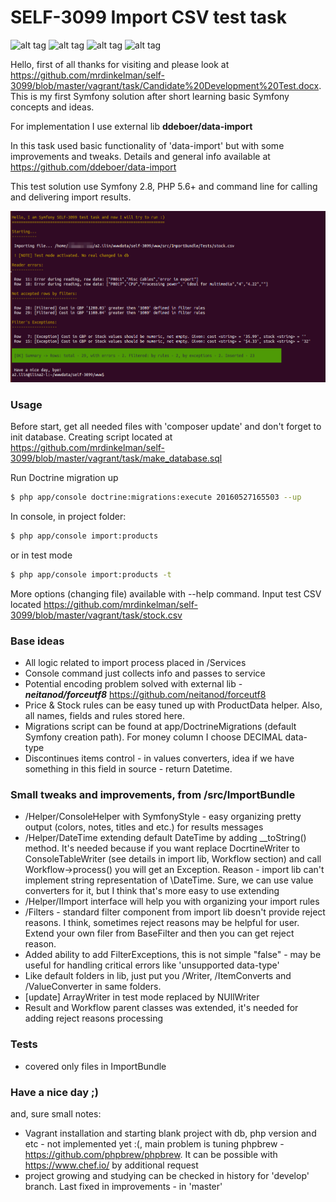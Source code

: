 # SELF-3099 Import CSV test task
![alt tag](https://img.shields.io/badge/build-passing-green.svg) 
![alt tag](https://img.shields.io/badge/state-waiting%20response-blue.svg)
![alt tag](https://img.shields.io/badge/version-1.0.0--alpha-orange.svg)
![alt tag](https://img.shields.io/badge/coverage-100%25-green.svg)


Hello, 
first of all thanks for visiting and please look at <https://github.com/mrdinkelman/self-3099/blob/master/vagrant/task/Candidate%20Development%20Test.docx>. This is my first Symfony solution after short learning basic Symfony concepts and ideas.

For implementation I use external lib **ddeboer/data-import** 

In this task used basic functionality of 'data-import' but with some improvements and tweaks.
Details and general info available at <https://github.com/ddeboer/data-import>

This test solution use Symfony 2.8, PHP 5.6+ and command line for calling and delivering import results.

![alt tag](/vagrant/Selection_210.png?raw=true "Preview")

### Usage

Before start, get all needed files with 'composer update' and don't forget to init database. 
Creating script located at https://github.com/mrdinkelman/self-3099/blob/master/vagrant/task/make_database.sql

Run Doctrine migration up
```sh
$ php app/console doctrine:migrations:execute 20160527165503 --up
```

In console, in project folder: 

```sh
$ php app/console import:products
```

or in test mode
```sh
$ php app/console import:products -t
```

More options (changing file) available with --help command.
Input test CSV located <https://github.com/mrdinkelman/self-3099/blob/master/vagrant/task/stock.csv>

### Base ideas
* All logic related to import process placed in /Services
* Console command just collects info and passes to service
* Potential encoding problem solved with external lib - ***neitanod/forceutf8*** https://github.com/neitanod/forceutf8
* Price & Stock rules can be easy tuned up with ProductData helper. Also, all names, fields and rules stored here.
* Migrations script can be found at app/DoctrineMigrations (default Symfony creation path). For money column I choose DECIMAL data-type
* Discontinues items control - in values converters, idea if we have something in this field in source - return Datetime.


### Small tweaks and improvements, from /src/ImportBundle
* /Helper/ConsoleHelper with SymfonyStyle - easy organizing pretty output (colors, notes, titles and etc.) for results messages
* /Helper/DateTime extending default DateTime by adding __toString() method. It's needed because if you want replace DocrtineWriter to ConsoleTableWriter (see details in import lib, Workflow section) and call Workflow->process() you will get an Exception. Reason - import lib can't implement string representation of \DateTime. Sure, we can use value converters for it, but I think that's more easy to use extending
* /Helper/IImport interface will help you with organizing your import rules
* /Filters - standard filter component from import lib doesn't provide reject reasons. I think, sometimes reject reasons may be helpful for user. Extend your own filer from BaseFilter and then you can get reject reason.
* Added ability to add FilterExceptions, this is not simple "false" - may be useful for handling critical errors like 'unsupported data-type'
* Like default folders in lib, just put you /Writer, /ItemConverts and /ValueConverter in same folders.
* [update] ArrayWriter in test mode replaced by NUllWriter
* Result and Workflow parent classes was extended, it's needed for adding reject reasons processing

### Tests
* covered only files in ImportBundle

### Have a nice day ;)

and, sure small notes:
* Vagrant installation and starting blank project with db, php version and etc - not implemented yet :(, main problem is tuning phpbrew - https://github.com/phpbrew/phpbrew.
It can be possible with https://www.chef.io/ by additional request
* project growing and studying can be checked in history for 'develop' branch. Last fixed in improvements - in 'master'
